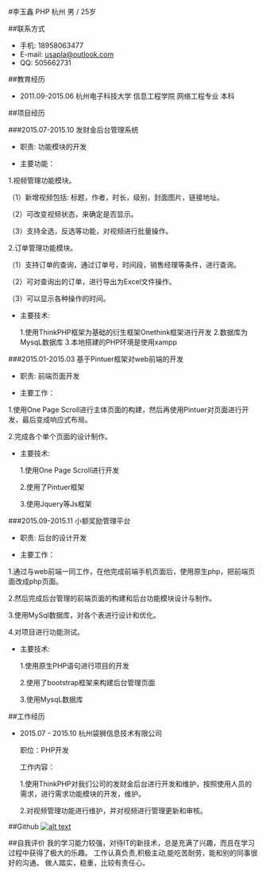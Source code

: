 #李玉鑫 PHP 杭州
男 / 25岁

##联系方式
- 手机: 18958063477
- E-mail: usapla@outlook.com
- QQ: 505662731

##教育经历
- 2011.09-2015.06
  杭州电子科技大学 信息工程学院 网络工程专业 本科

##项目经历

###2015.07-2015.10 发财金后台管理系统
- 职责: 功能模块的开发

- 主要功能：

 1.视频管理功能模块。

  （1）新增视频包括: 标题，作者，时长，级别，封面图片，链接地址。
  
  （2）可改变视频状态，来确定是否显示。
  
  （3）支持全选，反选等功能，对视频进行批量操作。

 2.订单管理功能模块。

  （1）支持订单的查询，通过订单号，时间段，销售经理等条件，进行查询。
  
  （2）可对查询出的订单，进行导出为Excel文件操作。
  
  （3）可以显示各种操作的时间。

- 主要技术:

	1.使用ThinkPHP框架为基础的衍生框架Onethink框架进行开发
	2.数据库为MysqL数据库
	3.本地搭建的PHP环境是使用xampp

###2015.01-2015.03 基于Pintuer框架对web前端的开发
- 职责: 前端页面开发

- 主要工作：

 1.使用One Page Scroll进行主体页面的构建，然后再使用Pintuer对页面进行开发，最后变成响应式布局。
 
 2.完成各个单个页面的设计制作。
  
- 主要技术:

	1.使用One Page Scroll进行开发
	
	2.使用了Pintuer框架
	
	3.使用Jquery等Js框架

###2015.09-2015.11 小额奖励管理平台
- 职责: 后台的设计开发

- 主要工作：

 1.通过与web前端一同工作，在他完成前端手机页面后，使用原生php，把前端页面改成php页面。
 
 2.然后完成后台管理的前端页面的构建和后台功能模块设计与制作。

 3.使用MySql数据库，对各个表进行设计和优化。

 4.对项目进行功能测试。
  
- 主要技术:

	1.使用原生PHP语句进行项目的开发
	
	2.使用了bootstrap框架来构建后台管理页面
	
	3.使用MysqL数据库

##工作经历

- 2015.07 - 2015.10 杭州袋狮信息技术有限公司

	职位：PHP开发

	工作内容：
	
	1.使用ThinkPHP对我们公司的发财金后台进行开发和维护，按照使用人员的需求，进行需求功能模块的开发，维护。
	
	2.对视频管理功能进行维护，并对视频进行管理更新和审核。


##Github
[![alt text](http://hacfun-tv.n1.yun.tf:8999/Public/Upload/image/2015-10-10/56187e290edcb.png "Github")](https://github.com/usapla1)

##自我评价
我的学习能力较强，对待IT的新技术，总是充满了兴趣，而且在学习过程中获得了极大的乐趣。
工作认真负责,积极主动,能吃苦耐劳，能和别的同事很好的沟通。
做人踏实，稳重，比较有责任心。
